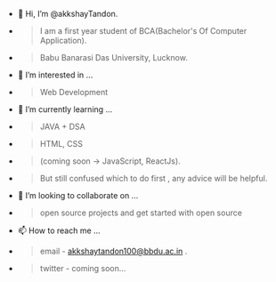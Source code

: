 - 👋 Hi, I’m @akkshayTandon. 
 - > I am a first year student of BCA(Bachelor's Of Computer Application).
 - > Babu Banarasi Das University, Lucknow.
- 👀 I’m interested in ... 
 - > Web Development
- 🌱 I’m currently learning ... 
 - > JAVA + DSA
 - > HTML, CSS
 - > (coming soon -> JavaScript, ReactJs).
- > But still confused which to do first , any advice will be helpful.
- 💞️ I’m looking to collaborate on ... 
 - > open source projects and get started with open source 
- 📫 How to reach me ... 
 - > email - akkshaytandon100@bbdu.ac.in .
 - > twitter - coming soon...

<!---
akkshayTandon/akkshayTandon is a ✨ special ✨ repository because its `README.md` (this file) appears on your GitHub profile.
You can click the Preview link to take a look at your changes.
--->
